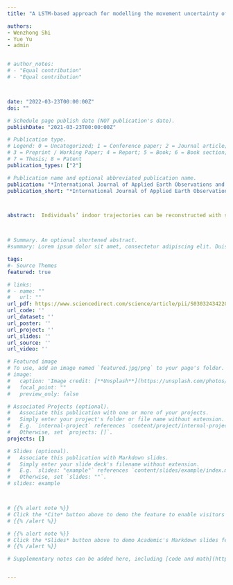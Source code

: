 ```yaml
---
title: "A LSTM-based approach for modelling the movement uncertainty of indoor trajectories with mobile sensing data"

authors:
- Wenzhong Shi
- Yue Yu
- admin


# author_notes:
# - "Equal contribution"
# - "Equal contribution"



date: "2022-03-23T00:00:00Z"
doi: ""

# Schedule page publish date (NOT publication's date).
publishDate: "2021-03-23T00:00:00Z"

# Publication type.
# Legend: 0 = Uncategorized; 1 = Conference paper; 2 = Journal article;
# 3 = Preprint / Working Paper; 4 = Report; 5 = Book; 6 = Book section;
# 7 = Thesis; 8 = Patent
publication_types: ["2"]

# Publication name and optional abbreviated publication name.
publication: "*International Journal of Applied Earth Observations and Geoinformation*"
publication_short: "*International Journal of Applied Earth Observations and Geoinformation, (**corresponding author**, with supervisor being first author)"



abstract:  Individuals’ indoor trajectories can be reconstructed with sensing data for indoor navigation. However, the movement uncertainty of such reconstructed indoor trajectories has seldom been modelled before, which seriously affects the reliability of indoor trajectory analytics. Previous methods for movement uncertainty modelling mainly focus on outdoor trajectories, and are based on various user-specified assumptions, which may not hold effective for indoor environments and hence introduce inaccuracy in determining sizes of uncertain regions for indoor trajectories. To address above challenge, this research formulates uncertainty modelling of indoor trajectories as a sequence prediction problem and proposes a novel data-driven method. We construct input features by considering each step’s stride and heading angle. The constructed features are input into a LSTM-based neural network, and pointwise deviations of trajectories are predicted. Our model is data-driven and can learn the unknow mapping from each step’s feature to its corresponding uncertainty via neural network training, thus avoiding errors introduced by inaccurate assumptions of previous methods. We conduct experiments with real-world datasets, and demonstrate our method robustly outperforms previous models, regarding balancing preciseness (over 0.15/m2 density of covered ground-truth points) and completeness (over 80% ground-truth trajectory coverage). This paper provides a novel approach for generating uncertain regions by predicting pointwise deviations, and can benefit related applications of trajectory mining.



# Summary. An optional shortened abstract.
#summary: Lorem ipsum dolor sit amet, consectetur adipiscing elit. Duis posuere tellus ac convallis placerat. Proin tincidunt magna sed ex sollicitudin condimentum.

tags:
#- Source Themes
featured: true

# links:
# - name: ""
#   url: ""
url_pdf: https://www.sciencedirect.com/science/article/pii/S0303243422000848#!
url_code: ''
url_dataset: ''
url_poster: ''
url_project: ''
url_slides: ''
url_source: ''
url_video: ''

# Featured image
# To use, add an image named `featured.jpg/png` to your page's folder. 
# image:
#   caption: 'Image credit: [**Unsplash**](https://unsplash.com/photos/jdD8gXaTZsc)'
#   focal_point: ""
#   preview_only: false

# Associated Projects (optional).
#   Associate this publication with one or more of your projects.
#   Simply enter your project's folder or file name without extension.
#   E.g. `internal-project` references `content/project/internal-project/index.md`.
#   Otherwise, set `projects: []`.
projects: []

# Slides (optional).
#   Associate this publication with Markdown slides.
#   Simply enter your slide deck's filename without extension.
#   E.g. `slides: "example"` references `content/slides/example/index.md`.
#   Otherwise, set `slides: ""`.
# slides: example



# {{% alert note %}}
# Click the *Cite* button above to demo the feature to enable visitors to import publication metadata into their reference management software.
# {{% /alert %}}

# {{% alert note %}}
# Click the *Slides* button above to demo Academic's Markdown slides feature.
# {{% /alert %}}

# Supplementary notes can be added here, including [code and math](https://sourcethemes.com/academic/docs/writing-markdown-latex/).


---
```




